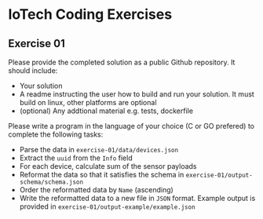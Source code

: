 # IoTech Coding Exercises

## Exercise 01

Please provide the completed solution as a public Github repository. It should include:
- Your solution
- A readme instructing the user how to build and run your solution. It must build on linux, other platforms are optional
- (optional) Any addtional material e.g. tests, dockerfile

Please write a program in the language of your choice (C or GO prefered) to complete the following tasks:

- Parse the data in `exercise-01/data/devices.json`
- Extract the `uuid` from the `Info` field
- For each device, calculate sum of the sensor payloads
- Reformat the data so that it satisfies the schema in `exercise-01/output-schema/schema.json`
- Order the reformatted data by `Name` (ascending)
- Write the reformatted data to a new file in `JSON` format. Example output is provided in `exercise-01/output-example/example.json`
